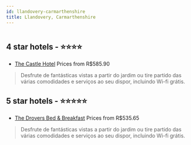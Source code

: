 ```yaml
---
id: llandovery-carmarthenshire
title: Llandovery, Carmarthenshire
---
```


<center><img src="https://i.travelapi.com/hotels/33000000/32880000/32877200/32877181/929bcc63_b.jpg" alt="" /></center>


##  4 star hotels - ⭐️⭐️⭐️⭐️

-    [The Castle Hotel](https://www.hurb.com/br/aud/https://www.hurb.com/br/hotels/llandovery/the-castle-hotel-HT-MDJ3?cmp=18055) Prices from R$585.90
   > Desfrute de fantásticas vistas a partir do jardim ou tire partido das várias comodidades e serviços ao seu dispor, incluindo Wi-fi grátis.

##  5 star hotels - ⭐️⭐️⭐️⭐️⭐️

-    [The Drovers Bed & Breakfast](https://www.hurb.com/br/aud/https://www.hurb.com/br/hotels/llandovery/the-drovers-bed-breakfast-HT-G877?cmp=18055) Prices from R$535.65
   > Desfrute de fantásticas vistas a partir do jardim ou tire partido das várias comodidades e serviços ao seu dispor, incluindo Wi-fi grátis.
